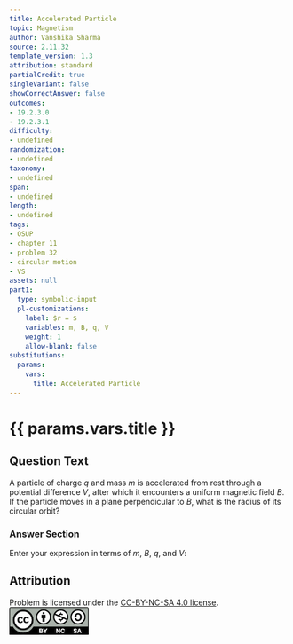 ```yaml
---
title: Accelerated Particle
topic: Magnetism
author: Vanshika Sharma
source: 2.11.32
template_version: 1.3
attribution: standard
partialCredit: true
singleVariant: false
showCorrectAnswer: false
outcomes:
- 19.2.3.0
- 19.2.3.1
difficulty:
- undefined
randomization:
- undefined
taxonomy:
- undefined
span:
- undefined
length:
- undefined
tags:
- OSUP
- chapter 11
- problem 32
- circular motion
- VS
assets: null
part1:
  type: symbolic-input
  pl-customizations:
    label: $r = $
    variables: m, B, q, V
    weight: 1
    allow-blank: false
substitutions:
  params:
    vars:
      title: Accelerated Particle
---
```

# {{ params.vars.title }}

## Question Text

A particle of charge $q$ and mass $m$ is accelerated from rest through a potential difference $V$, after which it encounters a uniform magnetic field $B$.
If the particle moves in a plane perpendicular to $B$, what is the radius of its circular orbit?

### Answer Section

Enter your expression in terms of $m$, $B$, $q$, and $V$:

## Attribution

Problem is licensed under the [CC-BY-NC-SA 4.0 license](https://creativecommons.org/licenses/by-nc-sa/4.0/).<br> ![The Creative Commons 4.0 license requiring attribution-BY, non-commercial-NC, and share-alike-SA license.](https://raw.githubusercontent.com/firasm/bits/master/by-nc-sa.png)